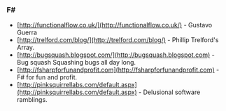 

### F#

- [http://functionalflow.co.uk/](http://functionalflow.co.uk/) - Gustavo Guerra
- [http://trelford.com/blog/](http://trelford.com/blog/) - Phillip Trelford's Array.
- [http://bugsquash.blogspot.com/](http://bugsquash.blogspot.com) - Bug squash Squashing bugs all day long.
- [http://fsharpforfunandprofit.com](http://fsharpforfunandprofit.com) - F# for fun and profit.
- [http://pinksquirrellabs.com/default.aspx](http://pinksquirrellabs.com/default.aspx) - Delusional software ramblings.